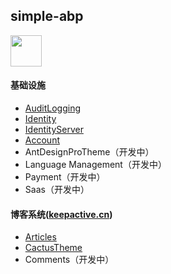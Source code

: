 ## simple-abp

<img width='50' src="https://www.keepactive.cn/logo.png">

#### 基础设施
* <a href="https://github.com/aqa365/simple-abp/tree/master/modules/audit-logging" target="_blank">AuditLogging</a>
* <a href="https://github.com/aqa365/simple-abp/tree/master/modules/identity" target="_blank">Identity</a>
* <a href="https://github.com/aqa365/simple-abp/tree/master/modules/identity-server" target="_blank">IdentityServer</a>
* <a href="https://github.com/aqa365/simple-abp/tree/master/modules/account" target="_blank">Account</a>
* AntDesignProTheme（开发中）
* Language Management（开发中）
* Payment（开发中）
* Saas（开发中）

#### 博客系统(<a href="https://www.keepactive.cn" target="_blank">keepactive.cn</a>)
* <a href="https://github.com/aqa365/simple-abp/tree/master/modules/articles" target="_blank">Articles</a>
* <a href="https://github.com/aqa365/simple-abp/tree/master/modules/cactus-theme" target="_blank"> CactusTheme</a>
* Comments（开发中）
